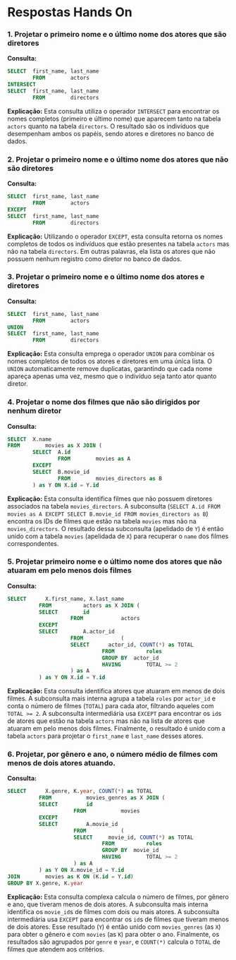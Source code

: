 # Respostas Hands On

### 1. Projetar o primeiro nome e o último nome dos atores que são diretores

**Consulta:**
```sql
SELECT	first_name, last_name
        FROM		actors 
INTERSECT
SELECT	first_name, last_name
        FROM		directors 
```

**Explicação:**
Esta consulta utiliza o operador `INTERSECT` para encontrar os nomes completos (primeiro e último nome) que aparecem tanto na tabela `actors` quanto na tabela `directors`. O resultado são os indivíduos que desempenham ambos os papéis, sendo atores e diretores no banco de dados.




### 2. Projetar o primeiro nome e o último nome dos atores que não são diretores

**Consulta:**
```sql
SELECT	first_name, last_name
        FROM		actors 
EXCEPT
SELECT	first_name, last_name
        FROM		directors 
```

**Explicação:**
Utilizando o operador `EXCEPT`, esta consulta retorna os nomes completos de todos os indivíduos que estão presentes na tabela `actors` mas não na tabela `directors`. Em outras palavras, ela lista os atores que não possuem nenhum registro como diretor no banco de dados.




### 3. Projetar o primeiro nome e o último nome dos atores e diretores

**Consulta:**
```sql
SELECT	first_name, last_name
        FROM		actors 
UNION
SELECT	first_name, last_name
        FROM		directors 
```

**Explicação:**
Esta consulta emprega o operador `UNION` para combinar os nomes completos de todos os atores e diretores em uma única lista. O `UNION` automaticamente remove duplicatas, garantindo que cada nome apareça apenas uma vez, mesmo que o indivíduo seja tanto ator quanto diretor.




### 4. Projetar o nome dos filmes que não são dirigidos por nenhum diretor

**Consulta:**
```sql
SELECT	X.name
FROM		movies as X JOIN (
        SELECT	A.id
                FROM		movies as A
        EXCEPT
        SELECT	B.movie_id
                FROM		movies_directors as B 
        ) as Y ON X.id = Y.id
```

**Explicação:**
Esta consulta identifica filmes que não possuem diretores associados na tabela `movies_directors`. A subconsulta (`SELECT A.id FROM movies as A EXCEPT SELECT B.movie_id FROM movies_directors as B`) encontra os IDs de filmes que estão na tabela `movies` mas não na `movies_directors`. O resultado dessa subconsulta (apelidado de `Y`) é então unido com a tabela `movies` (apelidada de `X`) para recuperar o `name` dos filmes correspondentes.




### 5. Projetar primeiro nome e o último nome dos atores que não atuaram em pelo menos dois filmes

**Consulta:**
```sql
SELECT		X.first_name, X.last_name
          FROM			actors as X JOIN (
          SELECT		id
                    FROM			actors
          EXCEPT
          SELECT		A.actor_id
                    FROM			(
                    SELECT		actor_id, COUNT(*) as TOTAL
                              FROM			roles
                              GROUP BY	actor_id
                              HAVING		TOTAL >= 2
                    ) as A
          ) as Y ON X.id = Y.id
```

**Explicação:**
Esta consulta identifica atores que atuaram em menos de dois filmes. A subconsulta mais interna agrupa a tabela `roles` por `actor_id` e conta o número de filmes (`TOTAL`) para cada ator, filtrando aqueles com `TOTAL >= 2`. A subconsulta intermediária usa `EXCEPT` para encontrar os `id`s de atores que estão na tabela `actors` mas não na lista de atores que atuaram em pelo menos dois filmes. Finalmente, o resultado é unido com a tabela `actors` para projetar o `first_name` e `last_name` desses atores.




### 6. Projetar, por gênero e ano, o número médio de filmes com menos de dois atores atuando.

**Consulta:**
```sql
SELECT		X.genre, K.year, COUNT(*) as TOTAL
          FROM			 movies_genres as X JOIN (
          SELECT		 id
                     FROM			movies
          EXCEPT
          SELECT		 A.movie_id
                     FROM			(
                     SELECT		movie_id, COUNT(*) as TOTAL
                              FROM			roles
                              GROUP BY	movie_id
                              HAVING		TOTAL >= 2
                     ) as A
          ) as Y ON X.movie_id = Y.id
JOIN		movies as K ON (K.id = Y.id)
GROUP BY X.genre, K.year
```

**Explicação:**
Esta consulta complexa calcula o número de filmes, por gênero e ano, que tiveram menos de dois atores. A subconsulta mais interna identifica os `movie_id`s de filmes com dois ou mais atores. A subconsulta intermediária usa `EXCEPT` para encontrar os `id`s de filmes que tiveram menos de dois atores. Esse resultado (`Y`) é então unido com `movies_genres` (as `X`) para obter o gênero e com `movies` (as `K`) para obter o ano. Finalmente, os resultados são agrupados por `genre` e `year`, e `COUNT(*)` calcula o `TOTAL` de filmes que atendem aos critérios.




